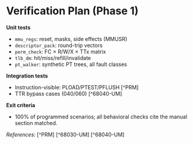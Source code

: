 ﻿# Verification Plan (Phase 1)

**Unit tests**
- `mmu_regs`: reset, masks, side effects (MMUSR)
- `descriptor_pack`: round-trip vectors
- `perm_check`: FC × R/W/X × TTx matrix
- `tlb_dm`: hit/miss/refill/invalidate
- `pt_walker`: synthetic PT trees, all fault classes

**Integration tests**
- Instruction-visible: PLOAD/PTEST/PFLUSH  [^PRM]
- TTR bypass cases (040/060)  [^68040-UM]

**Exit criteria**
- 100% of programmed scenarios; all behavioral checks cite the manual section matched.

*References:* [^PRM] [^68030-UM] [^68040-UM]
